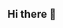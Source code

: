 ## Hi there 👋

<!--
**CooleRearWindowSalad/CooleRearWindowSalad** is a ✨ _special_ ✨ repository because its `README.md` (this file) appears on your GitHub profile.

Here are some ideas to get you started:

- 🔭 I’m currently working on improving my programming skills
- 🌱 I’m currently learning Javascript
- 👯 I’m looking to collaborate on a project with js/ts
- 🤔 I’m looking for help with programming
- 💬 Ask me about roblox or gaming related stuff
- 📫 How to reach me: Dexters1717 on discord
- 😄 Pronouns: chair/chairs/chairself (the origin from this pronouns comes from an inside joke with my friend on discord)
- ⚡ Fun fact: I like fries lol
-->
